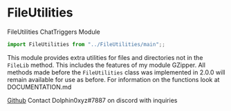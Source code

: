 # FileUtilities
FileUtilities ChatTriggers Module

```js
import FileUtilities from "../FileUtilities/main";;
```
This module provides extra utilities for files and directories not in the `FileLib` method. This includes the features of my module GZipper. All methods made before the `FileUtilities` class was implemented in 2.0.0 will remain available for use as before. For information on the functions look at DOCUMENTATION.md

[Github](github.com/Dolphin0xyz/FileUtilities)
Contact Dolphin0xyz#7887 on discord with inquiries
